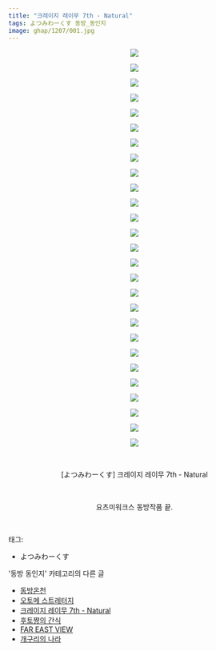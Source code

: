 ```yaml
---
title: "크레이지 레이무 7th - Natural"
tags: よつみわーくす 동방_동인지
image: ghap/1207/001.jpg
---
```

<div class="article">
<p style="text-align: center; clear: none; float: none;"><img src="{{ site.nasurl }}/ghap/1207/001.jpg"/></p>
<p style="text-align: center; clear: none; float: none;"><img src="{{ site.nasurl }}/ghap/1207/002.jpg"/></p>
<p style="text-align: center; clear: none; float: none;"><img src="{{ site.nasurl }}/ghap/1207/003.jpg"/></p>
<p style="text-align: center; clear: none; float: none;"><img src="{{ site.nasurl }}/ghap/1207/004.jpg"/></p>
<p style="text-align: center; clear: none; float: none;"><img src="{{ site.nasurl }}/ghap/1207/005.jpg"/></p>
<p style="text-align: center; clear: none; float: none;"><img src="{{ site.nasurl }}/ghap/1207/006.jpg"/></p>
<p style="text-align: center; clear: none; float: none;"><img src="{{ site.nasurl }}/ghap/1207/007.jpg"/></p>
<p style="text-align: center; clear: none; float: none;"><img src="{{ site.nasurl }}/ghap/1207/008.jpg"/></p>
<p style="text-align: center; clear: none; float: none;"><img src="{{ site.nasurl }}/ghap/1207/009.jpg"/></p>
<p style="text-align: center; clear: none; float: none;"><img src="{{ site.nasurl }}/ghap/1207/010.jpg"/></p>
<p style="text-align: center; clear: none; float: none;"><img src="{{ site.nasurl }}/ghap/1207/011.jpg"/></p>
<p style="text-align: center; clear: none; float: none;"><img src="{{ site.nasurl }}/ghap/1207/012.jpg"/></p>
<p style="text-align: center; clear: none; float: none;"><img src="{{ site.nasurl }}/ghap/1207/013.jpg"/></p>
<p style="text-align: center; clear: none; float: none;"><img src="{{ site.nasurl }}/ghap/1207/014.jpg"/></p>
<p style="text-align: center; clear: none; float: none;"><img src="{{ site.nasurl }}/ghap/1207/015.jpg"/></p>
<p style="text-align: center; clear: none; float: none;"><img src="{{ site.nasurl }}/ghap/1207/016.jpg"/></p>
<p style="text-align: center; clear: none; float: none;"><img src="{{ site.nasurl }}/ghap/1207/017.jpg"/></p>
<p style="text-align: center; clear: none; float: none;"><img src="{{ site.nasurl }}/ghap/1207/018.jpg"/></p>
<p style="text-align: center; clear: none; float: none;"><img src="{{ site.nasurl }}/ghap/1207/019.jpg"/></p>
<p style="text-align: center; clear: none; float: none;"><img src="{{ site.nasurl }}/ghap/1207/020.jpg"/></p>
<p style="text-align: center; clear: none; float: none;"><img src="{{ site.nasurl }}/ghap/1207/021.jpg"/></p>
<p style="text-align: center; clear: none; float: none;"><img src="{{ site.nasurl }}/ghap/1207/022.jpg"/></p>
<p style="text-align: center; clear: none; float: none;"><img src="{{ site.nasurl }}/ghap/1207/023.jpg"/></p>
<p style="text-align: center; clear: none; float: none;"><img src="{{ site.nasurl }}/ghap/1207/024.jpg"/></p>
<p style="text-align: center; clear: none; float: none;"><img src="{{ site.nasurl }}/ghap/1207/025.jpg"/></p>
<p style="text-align: center; clear: none; float: none;"><img src="{{ site.nasurl }}/ghap/1207/026.jpg"/></p>
<p style="text-align: center; clear: none; float: none;"><img src="{{ site.nasurl }}/ghap/1207/027.jpg"/></p>
<p style="text-align: center; clear: none; float: none;"><br/></p>
<p style="text-align: center; clear: none; float: none;">[よつみわーくす] 크레이지 레이무 7th - Natural</p>
<p style="text-align: center; clear: none; float: none;"><br/></p>
<p style="text-align: center; clear: none; float: none;">요츠미워크스 동방작품 끝.</p>
<p><br/></p>
</div><div class="tagTrail">
<p>태그: </p>
<ul>
<li>よつみわーくす</li>
</ul>
</div><div class="another">
<p>'동방 동인지' 카테고리의 다른 글</p>
<ul>
<li><a href="/2016-07-29-ghap_1209">동방온천</a></li>
<li><a href="/2016-07-29-ghap_1208">오토메 스트레터지</a></li>
<li><a href="/2016-07-29-ghap_1207">크레이지 레이무 7th - Natural</a></li>
<li><a href="/2016-07-29-ghap_1206">후토쨩의 간식</a></li>
<li><a href="/2016-07-29-ghap_1203">FAR EAST VIEW</a></li>
<li><a href="/2016-07-29-ghap_1202">개구리의 나라</a></li>
</ul>
</div><div class="cb_module cb_fluid">
<div class="cb_wrt cb_profile">
</div><!-- commentList close -->
</div>
<br/>
<p id="refer"></p>
<br/>
